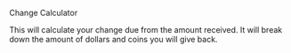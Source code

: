  Change Calculator 

This will calculate your change due from the amount received. It will break down the amount of dollars and coins you will give back.
